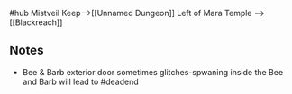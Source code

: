 #hub
Mistveil Keep-->[[Unnamed Dungeon]]
Left of Mara Temple --> [[Blackreach]]


## Notes
- Bee & Barb exterior door sometimes glitches-spwaning inside the Bee and Barb will lead to #deadend 